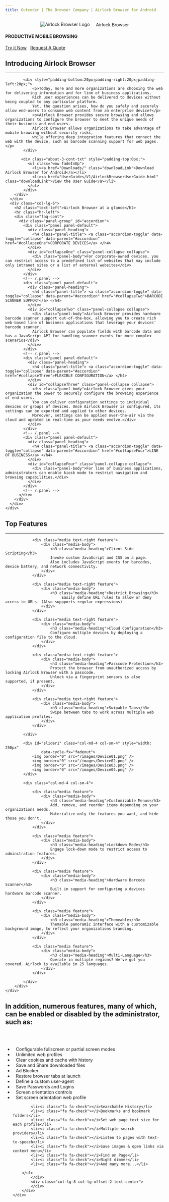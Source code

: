 ```yaml
---
title: Outcoder | The Browser Company | Airlock Browser for Android
---
```


<section id="banner-3" class="section-padding" style="background:url(/images/airlock-bg.jpg) no-repeat 0 0; background-position:center; background-attachment:fixed;  background-size: cover; }">
  <div class="container">
    <div class="row">
	    <div class="col-lg-8 col-lg-offset-2">
		    <div class="banner-2-cont">
			    <div class="wow fadeInUp center-block" style="margin-bottom: 15px">
				    <span style="display:table;margin:0 auto;">
					    <img src="Images/Airlock_Logo_90.png" title="Airlock Browser Logo" />
					    <span class="h1" style="margin-left: 20px; margin-top: 0px; margin-bottom: 0px; vertical-align: middle">Airlock&nbsp;Browser</span>
				    </span>
			    </div>
			    <h4 class="wow fadeInUp text-center hidden-xs">PRODUCTIVE MOBILE BROWSING</h4>
			    <div class="text-center hidden-xs"><a href="Downloads/" class="btn btn-black btn-xl">Try it Now</a> &nbsp; <a href="../RequestQuote/index.html?ProductId=IndustrialAndroid" class="btn btn-default btn-xl">Request A Quote</a></div>
		    </div>
	    </div>
    </div>
  </div>
</section>

<section id="faq-team" class="section-padding">
  <div class="container">
    <div class="row">
      <div class="col-lg-6">
        <h2 class="text-left">Introducing Airlock Browser</h2>
        <hr class="hr-left">
        <div class="row">
          
            <div style="padding-bottom:20px;padding-right:20px;padding-left:20px;"> 
				<p>Today, more and more organizations are choosing the web for delivering information and for line of business applications. 
				Rich user experiences can be delivered to devices without being coupled to any particular platform. 
				Yet, the question arises, how do you safely and securely allow end-users to consume web content from an enterprise device?</p>
				<p>Airlock Browser provides secure browsing and allows organizations to configure the browser to meet the unique needs of their business and end-users. 
				Airlock Browser allows organizations to take advantage of mobile browsing without security risks, 
				while offering deep integration features that connect the web with the device, such as barcode scanning support for web pages.</p>              
            </div>
         
           <div class="about-3-cont-txt" style="padding-top:0px;">
              <ul class="wow fadeInUp">
                <li><a href="Downloads/" class="downloadLink">Download Airlock Browser for Android</a></li>
                <li><a href="UserGuides/V1/AirlockBrowserUserGuide.html" class="downloadLink">View the User Guide</a></li>
              </ul>
            </div>
        </div>
      </div>
      <div class="col-lg-6">
        <h2 class="text-left">Airlock Browser at a glance</h2>
        <hr class="hr-left">
        <div class="faq-cont">
          <div class="panel-group" id="accordion">
            <div class="panel panel-default">
              <div class="panel-heading">
                <h4 class="panel-title"> <a class="accordion-toggle" data-toggle="collapse" data-parent="#accordion" href="#collapseOne">CORPORATE DEVICES</a> </h4>
              </div>
              <div id="collapseOne" class="panel-collapse collapse">
                <div class="panel-body">For corporate-owned devices, you can restrict access to a predefined list of websites that may include only intranet sites or a list of external websites</div>
              </div>
            </div>
            <!-- /.panel -->
            <div class="panel panel-default">
              <div class="panel-heading">
                <h4 class="panel-title"> <a class="accordion-toggle" data-toggle="collapse" data-parent="#accordion" href="#collapseTwo">BARCODE SCANNER SUPPORT</a> </h4>
              </div>
              <div id="collapseTwo" class="panel-collapse collapse">
                <div class="panel-body">Airlock Browser provides hardware barcode scanner support out-of-the-box, allowing you to create rich web-based line of business applications that leverage your devices' barcode scanner. 
				Airlock Browser can populate fields with barcode data and has a JavaScript API for handling scanner events for more complex scenarios</div>
              </div>
            </div>
            <!-- /.panel -->
            <div class="panel panel-default">
              <div class="panel-heading">
                <h4 class="panel-title"> <a class="accordion-toggle" data-toggle="collapse" data-parent="#accordion" href="#collapseThree">FLEXIBLE CONFIGURATION</a> </h4>
              </div>
              <div id="collapseThree" class="panel-collapse collapse">
                <div class="panel-body">Airlock Browser gives your organization the power to securely configure the browsing experience of end users. 
				You can deliver configuration settings to individual devices or groups of devices. Once Airlock Browser is configured, its settings can be exported and applied to other devices. 
				Moreover, settings can be applied over-the-air via the cloud and updated in real-time as your needs evolve.</div>
              </div>
            </div>
            <!-- /.panel -->
            <div class="panel panel-default">
              <div class="panel-heading">
                <h4 class="panel-title"> <a class="accordion-toggle" data-toggle="collapse" data-parent="#accordion" href="#collapseFour">LINE OF BUSINESS</a> </h4>
              </div>
              <div id="collapseFour" class="panel-collapse collapse">
                <div class="panel-body">For line of business applications, administrators can enable kiosk mode to restrict navigation and browsing capabilities.</div>
              </div>
            </div>
            <!-- /.panel --> 
          </div>
        </div>
      </div>
    </div>
  </div>
</section>

<section id="services-1" class="section-padding-ash">
	<div class="container">
	  <h2 class="text-center">Top Features</h2>
	   <div class="text-center">
		<hr class="hr-center">
	 </div>                        
		<div class="row">
			<style>
				.media-heading { font-size: 24px; }
			</style>
			<div class="col-md-4 col-sm-4">

				<div class="media text-right feature">
					<div class="media-body">
						<h3 class="media-heading">Client-Side Scripting</h3>
						Invoke custom JavaScript and CSS on a page.
						Also includes JavaScript events for barcodes, device battery, and network connectivity.                                
					</div>
				</div>

				<div class="media text-right feature">    
					<div class="media-body">
						<h3 class="media-heading">Restrict Browsing</h3>
                             Easily define URL rules to allow or deny access to URLs. (Also suppports regular expressions)  
					</div>
				</div>

				<div class="media text-right feature">
					<div class="media-body">
						<h3 class="media-heading">Cloud Configuration</h3>
                        Configure multiple devices by deploying a configuration file to the cloud.       
					</div>
				</div>

				<div class="media text-right feature">
					<div class="media-body">
						<h3 class="media-heading">Passcode Protection</h3>
						Protect the browser from unauthorized access by locking Airlock Browser with a passcode.
						Unlock via a fingerprint sensors is also supported, if present.
					</div>
				</div>

				<div class="media text-right feature">
					<div class="media-body">
						<h3 class="media-heading">Swipable Tabs</h3>
						Swipe between tabs to work across multiple web application profiles.
					</div>
				</div>
				
			</div>

			<div id="slider1" class="col-md-4 col-sm-4" style="width: 250px" 
					data-cycle-fx="fadeout">
				<img border="0" src="/images/Device01.png" />
				<img border="0" src="/images/Device02.png" />
				<img border="0" src="/images/Device03.png" />
				<img border="0" src="/images/Device04.png" />
			</div>

			<div class="col-md-4 col-sm-4">

				<div class="media feature">
					<div class="media-body">
						<h3 class="media-heading">Customizable Menus</h3>
						Add, remove, and reorder items depending on your organizations needs.
						Materialize only the features you want, and hide those you don't. 
					</div>
				</div>

				<div class="media feature">
					<div class="media-body">
						<h3 class="media-heading">Lockdown Mode</h3>
						Engage lock-down mode to restrict access to adminstration features.
					</div>
				</div>

				<div class="media feature">
					<div class="media-body">
						<h3 class="media-heading">Hardware Barcode Scanner</h3>
						Built in support for configuring a devices hardware barcode scanner.                                
					</div>
				</div>	

				<div class="media feature">
					<div class="media-body">
						<h3 class="media-heading">Themeable</h3>
						Themable panoramic interface with a customizable background image, to reflect your organizations branding.                                
					</div>
				</div>	

				<div class="media feature">
					<div class="media-body">
						<h3 class="media-heading">Multi-Language</h3>
						Operate in multiple regions? We've got you covered. Airlock is available in 25 languages.
					</div>
				</div>

			</div>
		</div>
	</div>
</section>
	
<!-- About Section -->
<section class="section-padding">
    <div class="container">
        <div class="row">
            <div class="col-lg-12 text-center">
                <h2>In addition, numerous features, many of which, can be enabled or disabled by the administrator, such as:</h2>
                <br/><br/>
            </div>
        </div>
        <div class="row">
            <div class="col-lg-4 col-lg-offset-2">
                <style>
                    i.fa.fa-check { margin-right: 10px }
                </style>
                    <ul class="feature-list list-unstyled">
            <li><i class="fa fa-check"></i>Configurable fullscreen or partial screen modes</li>
            <li><i class="fa fa-check"></i>Unlimited web profiles</li>
            <li><i class="fa fa-check"></i>Clear cookies and cache with history</li>
            <li><i class="fa fa-check"></i>Save and Share downloaded files</li>
                        <li><i class="fa fa-check"></i>Ad Blocker</li>
            <li><i class="fa fa-check"></i>Restore browser tabs at launch</li>
			<li><i class="fa fa-check"></i>Define a custom user-agent</li>
			<li><i class="fa fa-check"></i>Save Passwords and Logins</li>
            <li><i class="fa fa-check"></i>Screen orientation controls</li>
			<li><i class="fa fa-check"></i>Set screen orientation web profile</li>            
        </ul>
            </div>
            <div class="col-lg-4">
            <ul class="feature-list list-unstyled">

			<li><i class="fa fa-check"></i>Searchable History</li>
			<li><i class="fa fa-check"></i>Bookmarks and bookmark folders</li>
			<li><i class="fa fa-check"></i>Set web page text size for each profile</li>
			<li><i class="fa fa-check"></i>Multiple search providers</li>
			<li><i class="fa fa-check"></i>Listen to pages with text-to-speech</li>
			<li><i class="fa fa-check"></i>Save images & open links via context menu</li>
			<li><i class="fa fa-check"></i>Find on Page</li>
			<li><i class="fa fa-check"></i>Night dimmer</li>
			<li><i class="fa fa-check"></i>And many more...</li>
			
        </ul>            
            </div>
            <div class="col-lg-8 col-lg-offset-2 text-center">
            </div>
        </div>
    </div>
</section> 

<script src="/js/jquery.cycle2.js"></script>
<script>
	$(document).ready(function ()
		{
			var slider = $('#slider1');
			slider.cycle();
		});
</script>

